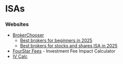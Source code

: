 # ISAs

### Websites

* [BrokerChooser](https://brokerchooser.com/)
  * [Best brokers for beginners in 2025](https://brokerchooser.com/best-brokers/best-brokers-for-beginners)
  * [Best brokers for stocks and shares ISA in 2025](https://brokerchooser.com/best-brokers/best-brokers-for-stocks-and-shares-isa)
* [FourStar Fees](https://fourstarfees.com/) - Investment Fee Impact Calculator
* [IV Calc](https://ivcalc.co.uk/)
